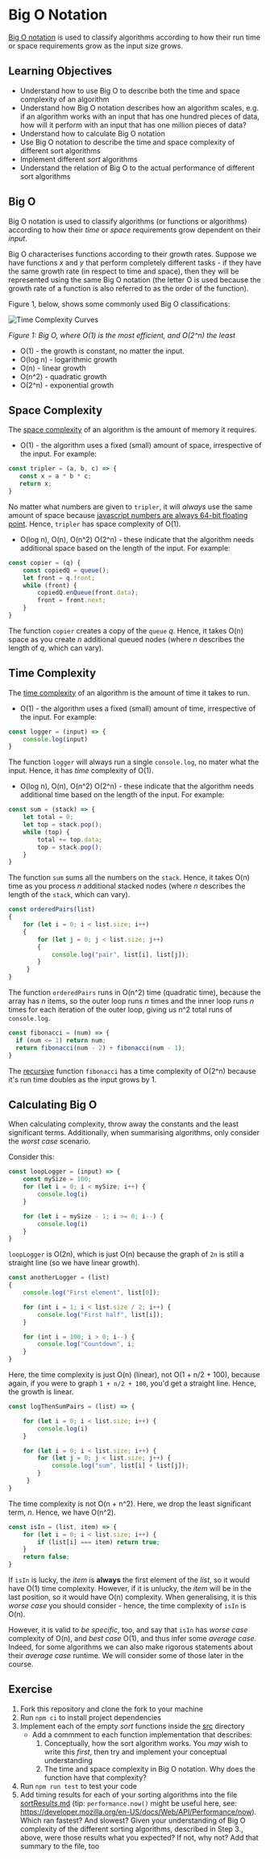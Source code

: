 # Big O Notation

[Big O notation](https://en.wikipedia.org/wiki/Big_O_notation) is used to classify algorithms according to how their run time or space requirements grow as the input size grows.

## Learning Objectives

- Understand how to use Big O to describe both the time and space complexity of an algorithm
- Understand how Big O notation describes how an algorithm scales, e.g. if an algorithm works with an input that has one hundred pieces of data, how will it perform with an input that has one million pieces of data?
- Understand how to calculate Big O notation
- Use Big O notation to describe the time and space complexity of different sort algorithms
- Implement different _sort_ algorithms
- Understand the relation of Big O to the actual performance of different sort algorithms

## Big O

Big O notation is used to classify algorithms (or functions or algorithms) according to how their _time_ or _space_ requirements grow dependent on their _input_.

Big O characterises functions according to their growth rates. Suppose we have functions _x_ and _y_ that perform completely different tasks -  if they have the same growth rate (in respect to time and space), then they will be represented using the same Big O notation (the letter O is used because the growth rate of a function is also referred to as the order of the function).

Figure 1, below, shows some commonly used Big O classifications:

![Time Complexity Curves](./assets/bigO.png)

_Figure 1: Big O, where O(1) is the most efficient, and O(2^n) the least_ 

- O(1) - the growth is constant, no matter the input. 
- O(log n) - logarithmic growth
- O(n) - linear growth
- O(n^2) - quadratic growth
- O(2^n) - exponential growth

## Space Complexity

The [space complexity](https://en.wikipedia.org/wiki/Space_complexity) of an algorithm is the amount of memory it requires.

- O(1) - the algorithm uses a fixed (small) amount of space, irrespective of the input. For example:

```js
const tripler = (a, b, c) => {
   const x = a * b * c;
   return x;
}
```

No matter what numbers are given to `tripler`, it will _always_ use the same amount of space because [javascript numbers are always 64-bit floating point](https://www.w3schools.com/js/js_numbers.asp). Hence, `tripler` has space complexity of O(1).

- O(log n), O(n), O(n^2) O(2^n) - these indicate that the algorithm needs additional space based on the length of the input. For example:

```js
const copier = (q) {
    const copiedQ = queue();
    let front = q.front;
    while (front) {
        copiedQ.enQueue(front.data);
        front = front.next;
    }
}
```

The function `copier` creates a copy of the `queue` _q_. Hence, it takes O(n) space as you create _n_ additional queued nodes (where _n_ describes the length of _q_, which can vary).

## Time Complexity

The [time complexity](https://en.wikipedia.org/wiki/Time_complexity) of an algorithm is the amount of time it takes to run.

- O(1) - the algorithm uses a fixed (small) amount of time, irrespective of the input. For example:

```js
const logger = (input) => {
    console.log(input)
}
```

The function `logger` will always run a single `console.log`, no mater what the input. Hence, it has _time_ complexity of O(1).

- O(log n), O(n), O(n^2) O(2^n) - these indicate that the algorithm needs additional time based on the length of the input. For example:

```js
const sum = (stack) => {
    let total = 0;
    let top = stack.pop();
    while (top) {
        total += top.data;
        top = stack.pop();
    }
}
```

The function `sum` sums all the numbers on the `stack`. Hence, it takes O(n) time as you process _n_ additional stacked nodes (where _n_ describes the length of the `stack`, which can vary).

```js
const orderedPairs(list)
{
    for (let i = 0; i < list.size; i++)
    {
        for (let j = 0; j < list.size; j++)
        {
            console.log("pair", list[i], list[j]);
        }
     }
}
```

The function `orderedPairs` runs in O(n^2) time (quadratic time), because the array has _n_ items, so the outer loop runs _n_ times and the inner loop runs _n_ times for each iteration of the outer loop, giving us n^2 total runs of `console.log`.

```js
const fibonacci = (num) => {
  if (num <= 1) return num;
  return fibonacci(num - 2) + fibonacci(num - 1);
}
```

The [recursive](https://www.cs.utah.edu/~germain/PPS/Topics/recursion.html) function `fibonacci` has a time complexity of O(2^n) because it's run time doubles as the input grows by 1.

## Calculating Big O

When calculating complexity, throw away the constants and the least significant terms. Additionally, when summarising algorithms, only consider the _worst case_ scenario.

Consider this:

```js
const loopLogger = (input) => {
    const mySize = 100;
    for (let i = 0; i < mySize; i++) {
        console.log(i)
    }

    for (let i = mySize - 1; i >= 0; i--) {
        console.log(i)
    }
}
```

`loopLogger` is O(2n), which is just O(n) because the graph of `2n` is still a straight line (so we have linear growth).

```js
const anotherLogger = (list)
{
    console.log("First element", list[0]);

    for (int i = 1; i < list.size / 2; i++) {
        console.log("First half", list[i]);
    }

    for (int i = 100; i > 0; i--) {
        console.log("Countdown", i;
    }
}
```

Here, the time complexity is just O(n) (linear), not O(1 + n/2 + 100), because again, if you were to graph `1 + n/2 + 100`, you'd get a straight line. Hence, the growth is linear.

```js
const logThenSumPairs = (list) => {

    for (let i = 0; i < list.size; i++) {
        console.log(i)
    }

    for (let i = 0; i < list.size; i++) {
        for (let j = 0; j < list.size; j++) {
            console.log("sum", list[i] + list[j]);
        }
     }
}
```

The time complexity is not O(n + n^2). Here, we drop the least significant term, _n_. Hence, we have O(n^2).

```js
const isIn = (list, item) => {
    for (let i = 0; i < list.size; i++) {
        if (list[i] === item) return true;
    }
    return false;
}
```

If `isIn` is lucky, the _item_ is **always** the first element of the _list_, so it would have O(1) time complexity. However, if it is unlucky, the _item_ will be in the last position, so it would have O(n) complexity. When generalising, it is this _worse case_ you should consider - hence, the time complexity of `isIn` is O(n).

However, it is valid to _be specific_, too, and say that `isIn` has _worse case_ complexity of O(n), and _best case_ O(1), and thus infer some _average case_. Indeed, for some algorithms we can also make rigorous statements about their _average case_ runtime. We will consider some of those later in the course.

## Exercise

1. Fork this repository and clone the fork to your machine
2. Run `npm ci` to install project dependencies
3. Implement each of the empty _sort_ functions inside the [src](./src) directory
    - Add a commment to each function implementation that describes:
        1. Conceptually, how the sort algorithm works. You _may_ wish to write this _first_, then try and implement your conceptual understanding
        2. The time and space complexity in Big O notation. Why does the function have that complexity?
4. Run `npm run test` to test your code
5. Add timing results for each of your sorting algorithms into the file [sortResults.md](docs/sortResults.md) (tip: `performance.now()` might be useful here, see: https://developer.mozilla.org/en-US/docs/Web/API/Performance/now). Which ran fastest? And slowest? Given your understanding of Big O complexity of the different sorting algorithms, described in Step 3., above, were those results what you expected? If not, why not? Add that summary to the file, too
